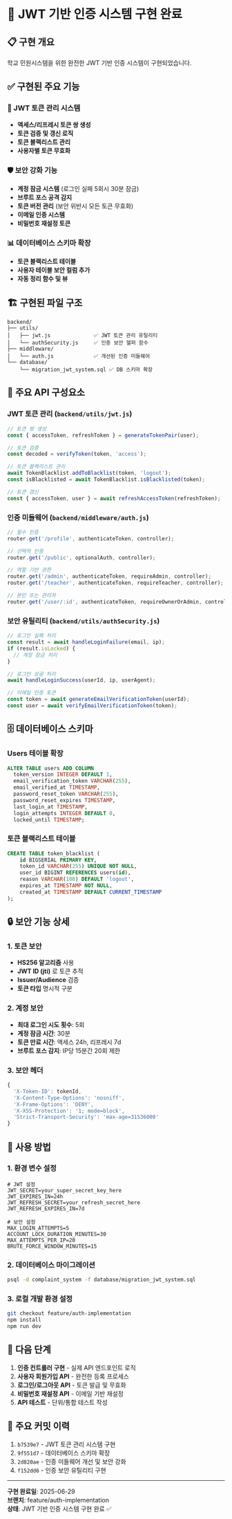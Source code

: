 # 🔐 JWT 기반 인증 시스템 구현 완료

## 📋 구현 개요
학교 민원시스템을 위한 완전한 JWT 기반 인증 시스템이 구현되었습니다.

## ✅ 구현된 주요 기능

### 🔑 JWT 토큰 관리 시스템
- **액세스/리프레시 토큰 쌍 생성**
- **토큰 검증 및 갱신 로직**
- **토큰 블랙리스트 관리**
- **사용자별 토큰 무효화**

### 🛡️ 보안 강화 기능
- **계정 잠금 시스템** (로그인 실패 5회시 30분 잠금)
- **브루트 포스 공격 감지**
- **토큰 버전 관리** (보안 위반시 모든 토큰 무효화)
- **이메일 인증 시스템**
- **비밀번호 재설정 토큰**

### 📊 데이터베이스 스키마 확장
- **토큰 블랙리스트 테이블**
- **사용자 테이블 보안 컬럼 추가**
- **자동 정리 함수 및 뷰**

## 🏗️ 구현된 파일 구조

```
backend/
├── utils/
│   ├── jwt.js              ✅ JWT 토큰 관리 유틸리티
│   └── authSecurity.js     ✅ 인증 보안 헬퍼 함수
├── middleware/
│   └── auth.js             ✅ 개선된 인증 미들웨어
└── database/
    └── migration_jwt_system.sql ✅ DB 스키마 확장
```

## 🔧 주요 API 구성요소

### JWT 토큰 관리 (`backend/utils/jwt.js`)
```javascript
// 토큰 쌍 생성
const { accessToken, refreshToken } = generateTokenPair(user);

// 토큰 검증
const decoded = verifyToken(token, 'access');

// 토큰 블랙리스트 관리
await TokenBlacklist.addToBlacklist(token, 'logout');
const isBlacklisted = await TokenBlacklist.isBlacklisted(token);

// 토큰 갱신
const { accessToken, user } = await refreshAccessToken(refreshToken);
```

### 인증 미들웨어 (`backend/middleware/auth.js`)
```javascript
// 필수 인증
router.get('/profile', authenticateToken, controller);

// 선택적 인증
router.get('/public', optionalAuth, controller);

// 역할 기반 권한
router.get('/admin', authenticateToken, requireAdmin, controller);
router.get('/teacher', authenticateToken, requireTeacher, controller);

// 본인 또는 관리자
router.get('/user/:id', authenticateToken, requireOwnerOrAdmin, controller);
```

### 보안 유틸리티 (`backend/utils/authSecurity.js`)
```javascript
// 로그인 실패 처리
const result = await handleLoginFailure(email, ip);
if (result.isLocked) {
  // 계정 잠금 처리
}

// 로그인 성공 처리
await handleLoginSuccess(userId, ip, userAgent);

// 이메일 인증 토큰
const token = await generateEmailVerificationToken(userId);
const user = await verifyEmailVerificationToken(token);
```

## 🗄️ 데이터베이스 스키마

### Users 테이블 확장
```sql
ALTER TABLE users ADD COLUMN
  token_version INTEGER DEFAULT 1,
  email_verification_token VARCHAR(255),
  email_verified_at TIMESTAMP,
  password_reset_token VARCHAR(255),
  password_reset_expires TIMESTAMP,
  last_login_at TIMESTAMP,
  login_attempts INTEGER DEFAULT 0,
  locked_until TIMESTAMP;
```

### 토큰 블랙리스트 테이블
```sql
CREATE TABLE token_blacklist (
    id BIGSERIAL PRIMARY KEY,
    token_id VARCHAR(255) UNIQUE NOT NULL,
    user_id BIGINT REFERENCES users(id),
    reason VARCHAR(100) DEFAULT 'logout',
    expires_at TIMESTAMP NOT NULL,
    created_at TIMESTAMP DEFAULT CURRENT_TIMESTAMP
);
```

## 🔒 보안 기능 상세

### 1. 토큰 보안
- **HS256 알고리즘** 사용
- **JWT ID (jti)** 로 토큰 추적
- **Issuer/Audience** 검증
- **토큰 타입** 명시적 구분

### 2. 계정 보안
- **최대 로그인 시도 횟수**: 5회
- **계정 잠금 시간**: 30분
- **토큰 만료 시간**: 액세스 24h, 리프레시 7d
- **브루트 포스 감지**: IP당 15분간 20회 제한

### 3. 보안 헤더
```javascript
{
  'X-Token-ID': tokenId,
  'X-Content-Type-Options': 'nosniff',
  'X-Frame-Options': 'DENY',
  'X-XSS-Protection': '1; mode=block',
  'Strict-Transport-Security': 'max-age=31536000'
}
```

## 🚀 사용 방법

### 1. 환경 변수 설정
```env
# JWT 설정
JWT_SECRET=your_super_secret_key_here
JWT_EXPIRES_IN=24h
JWT_REFRESH_SECRET=your_refresh_secret_here
JWT_REFRESH_EXPIRES_IN=7d

# 보안 설정
MAX_LOGIN_ATTEMPTS=5
ACCOUNT_LOCK_DURATION_MINUTES=30
MAX_ATTEMPTS_PER_IP=20
BRUTE_FORCE_WINDOW_MINUTES=15
```

### 2. 데이터베이스 마이그레이션
```bash
psql -d complaint_system -f database/migration_jwt_system.sql
```

### 3. 로컬 개발 환경 설정
```bash
git checkout feature/auth-implementation
npm install
npm run dev
```

## 🧪 다음 단계

1. **인증 컨트롤러 구현** - 실제 API 엔드포인트 로직
2. **사용자 회원가입 API** - 완전한 등록 프로세스
3. **로그인/로그아웃 API** - 토큰 발급 및 무효화
4. **비밀번호 재설정 API** - 이메일 기반 재설정
5. **API 테스트** - 단위/통합 테스트 작성

## 📝 주요 커밋 이력

1. `b7539e7` - JWT 토큰 관리 시스템 구현
2. `9f551d7` - 데이터베이스 스키마 확장
3. `2d820ae` - 인증 미들웨어 개선 및 보안 강화
4. `f152dd6` - 인증 보안 유틸리티 구현

---

**구현 완료일**: 2025-06-29  
**브랜치**: feature/auth-implementation  
**상태**: JWT 기반 인증 시스템 구현 완료 ✅
